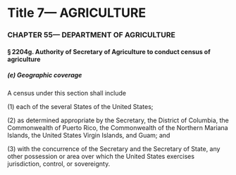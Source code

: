 
# Title 7— AGRICULTURE
### CHAPTER 55— DEPARTMENT OF AGRICULTURE
#### § 2204g. Authority of Secretary of Agriculture to conduct census of agriculture
##### (e) Geographic coverage

A census under this section shall include

(1) each of the several States of the United States;

(2) as determined appropriate by the Secretary, the District of Columbia, the Commonwealth of Puerto Rico, the Commonwealth of the Northern Mariana Islands, the United States Virgin Islands, and Guam; and

(3) with the concurrence of the Secretary and the Secretary of State, any other possession or area over which the United States exercises jurisdiction, control, or sovereignty.
